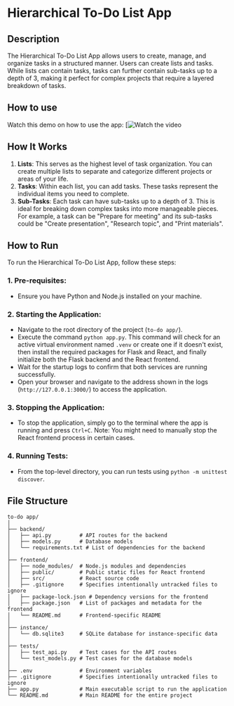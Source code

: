 # Hierarchical To-Do List App

## Description
The Hierarchical To-Do List App allows users to create, manage, and organize tasks in a structured manner. Users can create lists and tasks. While lists can contain tasks, tasks can further contain sub-tasks up to a depth of 3, making it perfect for complex projects that require a layered breakdown of tasks.

## How to use
Watch this demo on how to use the app:
[![Watch the video](https://www.loom.com/share/54f94cb551f74f5ba96676df36a948d0?sid=bd890f00-86dc-4a03-9c4f-edf64416ffb8)

## How It Works
1. **Lists**: This serves as the highest level of task organization. You can create multiple lists to separate and categorize different projects or areas of your life.
2. **Tasks**: Within each list, you can add tasks. These tasks represent the individual items you need to complete.
3. **Sub-Tasks**: Each task can have sub-tasks up to a depth of 3. This is ideal for breaking down complex tasks into more manageable pieces. For example, a task can be "Prepare for meeting" and its sub-tasks could be "Create presentation", "Research topic", and "Print materials".

## How to Run

To run the Hierarchical To-Do List App, follow these steps:

### 1. **Pre-requisites**:
- Ensure you have Python and Node.js installed on your machine.

### 2. **Starting the Application**:
- Navigate to the root directory of the project (`to-do app/`).
- Execute the command `python app.py`. This command will check for an active virtual environment named `.venv` or create one if it doesn't exist, then install the required packages for Flask and React, and finally initialize both the Flask backend and the React frontend.
- Wait for the startup logs to confirm that both services are running successfully.
- Open your browser and navigate to the address shown in the logs (`http://127.0.0.1:3000/`) to access the application.

### 3. **Stopping the Application**:
- To stop the application, simply go to the terminal where the app is running and press `Ctrl+C`. Note: You might need to manually stop the React frontend process in certain cases.

### 4. **Running Tests**:
- From the top-level directory, you can run tests using `python -m unittest discover`.


## File Structure
```
to-do app/
│
├── backend/
│   ├── api.py         # API routes for the backend
│   ├── models.py      # Database models
│   └── requirements.txt # List of dependencies for the backend
│
├── frontend/
│   ├── node_modules/  # Node.js modules and dependencies
│   ├── public/        # Public static files for React frontend
│   ├── src/           # React source code
│   ├── .gitignore     # Specifies intentionally untracked files to ignore
│   ├── package-lock.json # Dependency versions for the frontend
│   ├── package.json   # List of packages and metadata for the frontend
│   └── README.md      # Frontend-specific README
│
├── instance/
│   └── db.sqlite3     # SQLite database for instance-specific data
│
├── tests/
│   ├── test_api.py    # Test cases for the API routes
│   └── test_models.py # Test cases for the database models
│
├── .env               # Environment variables
├── .gitignore         # Specifies intentionally untracked files to ignore
├── app.py             # Main executable script to run the application
└── README.md          # Main README for the entire project
```